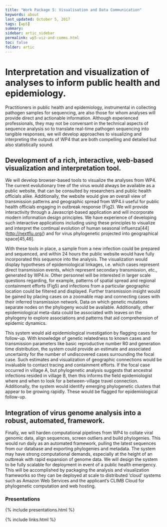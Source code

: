 ```yaml
---
title: "Work Package 5: Visualisation and Data Communication"
keywords: about
last_updated: October 5, 2017
tags: [wp5]
summary:
sidebar: artic_sidebar
permalink: wp5-viz-and-comms.html
toc: false
folder: artic
---
```


# Interpretation and visualization of analyses to inform public health and epidemiology.

Practitioners in public health and epidemiology, instrumental in collecting pathogen samples for sequencing, are also those for whom analyses will provide direct and actionable information. Although experienced professionals, they may not be conversant in the technical aspects of sequence analysis so to translate real-time pathogen sequencing into tangible responses, we will develop approaches to visualizing and interpreting the outputs of WP4 that are both compelling and detailed but also statistically sound.

## Development of a rich, interactive, web-based visualization and interpretation tool.

We will develop browser-based tools to visualize the analyses from WP4. The current evolutionary tree of the virus would always be available as a public website, that can be consulted by researchers and public health officials alike. Additionally, the website would give an overall view of transmission patterns and geographic spread from WP4.ii useful for public health officials engaging in outbreak response (Fig2). We will provide interactivity through a Javascript-based application and will incorporate modern information design principles. We have experience of developing such interactive applications including using these principles to visualize and interpret the continual evolution of human seasonal influenza[44] (http://nextflu.org/) and for virus phylogenetic projected into geographical space[45,46].

With these tools in place, a sample from a new infection could be prepared and sequenced, and within 24 hours the public website would have fully incorporated this sequence into the analysis. The visualization would display hypotheses of epidemiological linkages, i.e. which cases represent direct transmission events, which represent secondary transmission, etc., generated by WP4.iv. Other personnel will be interested in larger scale questions regarding, for example, patterns of spatial spread and regional containment efforts (Fig5) and infections from a particular geographic location could be filtered and displayed. Further transmission insight would be gained by placing cases on a zoomable map and connecting cases with their inferred transmission network. Data on which genetic mutations separate nodes on the phylogeny would be available. Additionally, other epidemiological meta-data could be associated with leaves on the phylogeny to explore associations and patterns that aid comprehension of epidemic dynamics.

This system would aid epidemiological investigation by flagging cases for follow-up. With knowledge of genetic relatedness to known cases and transmission parameters like basic reproductive number R0 and generation time distribution, the system could provide an estimate and associated uncertainty for the number of undiscovered cases surrounding the focal case. Such estimates and visualization of geographic connections would be invaluable to contact tracing and containment efforts. If the focal case occurred in village A, but phylogenetic analysis suggests that ancestral infections resided in village B, then this informs the field epidemiologist where and when to look for a between-village travel connection. Additionally, the system would identify emerging phylogenetic clusters that appear to be growing rapidly. These would be flagged for epidemiological follow-up.

## Integration of virus genome analysis into a robust, automated, framework.

Finally, we will harden computational pipelines from WP4 to collate viral genomic data, align sequences, screen outliers and build phylogenies. This would run daily as an automated framework, pulling the latest sequences from our database and exporting phylogenies and
metadata. The system may have strong computational demands, especially at the height of an outbreak with rapid expansion of genome data. We will design the system to be fully scalable for deployment in event of a public health emergency. This will be accomplished by packaging the analysis and visualization frameworks so they can be deployed at scale to distributed ‘cloud’ systems such as Amazon Web Services and the applicant’s CLIMB Cloud for phylogenetic computation and web hosting.

### Presentations

{% include presentations.html %}

{% include links.html %}
